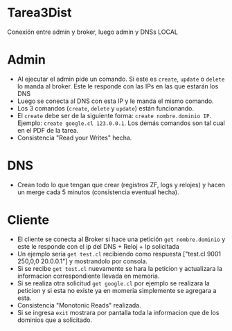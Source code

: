 # Tarea3Dist

Conexión entre admin y broker, luego admin y DNSs LOCAL

# Admin

- Al ejecutar el admin pide un comando. Si este es `create`, `update` o `delete` lo manda al broker. Este le responde con las IPs en las que estarán los DNS
- Luego se conecta al DNS con esta IP y le manda el mismo comando.
- Los 3 comandos (`create`, `delete` y `update`) están funcionando.
- El `create` debe ser de la siguiente forma: `create nombre.dominio IP`. Ejemplo: `create google.cl 123.0.0.1`. Los demás comandos son tal cual en el PDF de la tarea.
- Consistencia "Read your Writes" hecha.

# DNS

- Crean todo lo que tengan que crear (registros ZF, logs y relojes) y hacen un merge cada 5 minutos (consistencia eventual hecha).


# Cliente

- El cliente se conecta al Broker si hace una petición `get nombre.dominio` y este le responde con el ip del DNS + Reloj + Ip solicitada
- Un ejemplo seria `get test.cl` recibiendo como respuesta ["test.cl 9001 250,0,0 20.0.0.1"] y mostrandolo por consola.
- Si se recibe `get test.cl` nuevamente se hara la peticion y actualizara la informacion correspondiente llevada en memoria.
- Si se realiza otra solicitud `get google.cl` por ejemplo se realizara la peticion y si esta no existe ya en momeria simplemente se agregara a esta.
- Consistencia "Monotonic Reads" realizada.
- Si se ingresa `exit` mostrara por pantalla toda la informacion que de los dominios que a solicitado.
